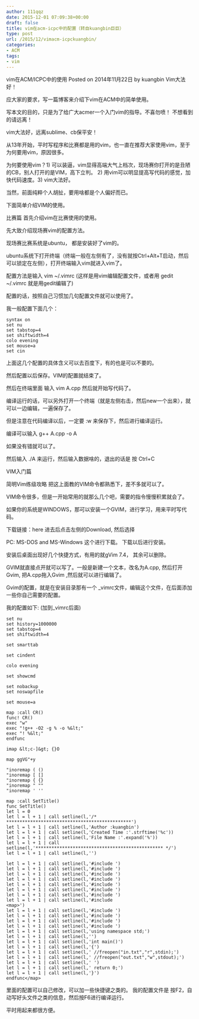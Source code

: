 ```yaml
---
author: 111qqz
date: 2015-12-01 07:09:38+00:00
draft: false
title: vim在acm-icpc中的配置（转自kuangbin巨巨）
type: post
url: /2015/12/vimacm-icpckuangbin/
categories:
- ACM
tags:
- vim
---
```


vim在ACM/ICPC中的使用
Posted on 2014年11月22日 by kuangbin
Vim大法好！

应大家的要求，写一篇博客来介绍下vim在ACM中的简单使用。

写本文的目的，只是为了给广大acmer一个入门vim的指导。不喜勿喷！ 不想看到的请远离！

vim大法好，远离sublime、cb保平安！

从13年开始，平时写程序和比赛都是用的vim，也一直在推荐大家使用vim，至于为何要用vim，原因很多。

为何要使用vim？1) 可以装逼，vim显得高端大气上档次，现场赛你打开的是丑陋的CB，别人打开的是VIM，高下立判。 2) 用vim可以明显提高写代码的感觉，加快代码速度。3) vim大法好。

当然，前面纯粹个人胡扯，要用啥都是个人偏好而已。

下面简单介绍VIM的使用。

比赛篇
首先介绍vim在比赛使用的使用。

先大致介绍现场赛vim的配置方法。

现场赛比赛系统是ubuntu， 都是安装好了vim的。

ubuntu系统下打开终端（终端一般在左侧有了，没有就按Ctrl+Alt+T启动，然后可以锁定在左侧），打开终端输入vim就进入vim了。

配置方法是输入 vim ~/.vimrc (这样是用vim编辑配置文件，或者用 gedit ~/.vimrc 就是用gedit编辑了)

配置的话，按照自己习惯加几句配置文件就可以使用了。

我一般配置下面几个：

 

    
    syntax on
    set nu
    set tabstop=4
    set shiftwidth=4
    colo evening
    set mouse=a
    set cin



上面这几个配置的具体含义可以去百度下，有的也是可以不要的。

然后配置以后保存。VIM的配置就结束了。

然后在终端里面 输入 vim A.cpp 然后就开始写代码了。

编译运行的话，可以另外打开一个终端（就是左侧右击，然后new一个出来），就可以一边编辑，一遍保存了。

但是注意在代码编译以后，一定要 :w 来保存下，然后进行编译运行。

编译可以输入 g++ A.cpp -o A

如果没有错就可以了。

然后输入 ./A 来运行，然后输入数据啥的，退出的话是 按 Ctrl+C

VIM入门篇

简明Vim练级攻略 把这上面教的VIM命令都熟悉下，差不多就可以了。

VIM命令很多，但是一开始常用的就那么几个吧，需要的指令慢慢积累就会了。

如果你的系统是WINDOWS，那可以安装一个GVIM，进行学习，用来平时写代码。

下载链接：here 进去后点击左侧的Download, 然后选择

PC: MS-DOS and MS-Windows
这个进行下载。 下载以后进行安装。

安装后桌面出现好几个快捷方式，有用的就gVim 7.4， 其余可以删除。

GVIM就直接点开就可以写了。一般是新建一个文本，改名为A.cpp, 然后打开Gvim, 把A.cpp拖入Gvim ,然后就可以进行编辑了。

Gvim的配置，就是在安装目录那有一个 _vimrc文件，编辑这个文件，在后面添加一些你自己需要的配置。

我的配置如下: (加到_vimrc后面)

 

    
    set nu
    set history=1000000
    set tabstop=4
    set shiftwidth=4
    
    set smarttab
    
    set cindent
    
    colo evening
    
    set showcmd
    
    set nobackup
    set noswapfile
    
    set mouse=a
    
    map :call CR()
    func! CR()
    exec "w"
    exec "!g++ -O2 -g % -o %&lt;"
    exec "! %&lt;"
    endfunc
    
    imap &lt;c-]&gt; {}O
    
    map ggVG"+y
    
    "inoremap ( ()
    "inoremap [ []
    "inoremap { {}
    "inoremap " ""
    "inoremap ' ''
    
    map :call SetTitle()
    func SetTitle()
    let l = 0
    let l = l + 1 | call setline(l,'/* ***********************************************')
    let l = l + 1 | call setline(l,'Author :kuangbin')
    let l = l + 1 | call setline(l,'Created Time :'.strftime('%c'))
    let l = l + 1 | call setline(l,'File Name :'.expand('%'))
    let l = l + 1 | call setline(l,'************************************************ */')
    let l = l + 1 | call setline(l,'')
    
    let l = l + 1 | call setline(l,'#include ')
    let l = l + 1 | call setline(l,'#include ')
    let l = l + 1 | call setline(l,'#include ')
    let l = l + 1 | call setline(l,'#include ')
    let l = l + 1 | call setline(l,'#include ')
    let l = l + 1 | call setline(l,'#include ')
    let l = l + 1 | call setline(l,'#include ')
    let l = l + 1 | call setline(l,'#include
    <map>')
    let l = l + 1 | call setline(l,'#include ')
    let l = l + 1 | call setline(l,'#include ')
    let l = l + 1 | call setline(l,'#include ')
    let l = l + 1 | call setline(l,'#include ')
    let l = l + 1 | call setline(l,'using namespace std;')
    let l = l + 1 | call setline(l,'')
    let l = l + 1 | call setline(l,'int main()')
    let l = l + 1 | call setline(l,'{')
    let l = l + 1 | call setline(l,' //freopen("in.txt","r",stdin);')
    let l = l + 1 | call setline(l,' //freopen("out.txt","w",stdout);')
    let l = l + 1 | call setline(l,' ')
    let l = l + 1 | call setline(l,' return 0;')
    let l = l + 1 | call setline(l,'}')
    endfunc</map>
    



里面的配置可以自己修改，可以加一些快捷键之类的。 我的配置文件是 按F2，自动写好头文件之类的信息，然后按F6进行编译运行。

平时用起来都很方便。
